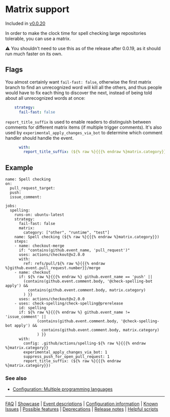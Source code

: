 # Matrix support

Included in [v0.0.20](https://github.com/check-spelling/check-spelling/releases/tag/v0.0.20)

In order to make the clock time for spell checking large repositories tolerable, you can use a matrix.

⚠️ You shouldn't need to use this as of the release after 0.0.19, as it should run much faster on its own.

## Flags

You almost certainly want `fail-fast: false`, otherwise the first matrix branch to find an unrecognized word will kill all the others, and thus people would have to fix each thing to discover the next, instead of being told about all unrecognized words at once:

```yaml
    strategy:
      fail-fast: false
```

`report_title_suffix` is used to enable readers to distinguish between comments for different matrix items (if multiple trigger comments). It's also used by `experimental_apply_changes_via_bot` to determine which comment handler should handle the event.

```yaml
      with:
        report_title_suffix: (${% raw %}{{{% endraw %}matrix.category}})
```

## Example

```workflow
name: Spell checking
on:
  pull_request_target:
  push:
  issue_comment:

jobs:
  spelling:
    runs-on: ubuntu-latest
    strategy:
      fail-fast: false
      matrix:
        category: ["other", "runtime", "test"]
    name: Spell checking (${% raw %}{{{% endraw %}matrix.category}})
    steps:
    - name: checkout-merge
      if: "contains(github.event_name, 'pull_request')"
      uses: actions/checkout@v2.0.0
      with:
        ref: refs/pull/${% raw %}{{{% endraw %}github.event.pull_request.number}}/merge
    - name: checkout
      if: ${% raw %}{{{% endraw %} github.event_name == 'push' ||
        (contains(github.event.comment.body, '@check-spelling-bot apply') &&
          contains(github.event.comment.body, matrix.category)
        ) }}
      uses: actions/checkout@v2.0.0
    - uses: check-spelling/check-spelling@prerelease
      id: spelling
      if: ${% raw %}{{{% endraw %} github.event_name != 'issue_comment' ||
              (contains(github.event.comment.body, '@check-spelling-bot apply') &&
                contains(github.event.comment.body, matrix.category)
              ) }}
      with:
        config: .github/actions/spelling-${% raw %}{{{% endraw %}matrix.category}}
        experimental_apply_changes_via_bot: 1
        suppress_push_for_open_pull_request: 1
        report_title_suffix: (${% raw %}{{{% endraw %}matrix.category}})
```

### See also

- [Configuration: Multiple programming languages](./Configuration:-Multiple-programming-languages.md)

---
[FAQ](FAQ.md) | [Showcase](Showcase.md) | [Event descriptions](Event-descriptions.md) | [Configuration information](Configuration-information.md) | [Known Issues](Known-Issues.md) | [Possible features](Possible-features.md) | [Deprecations](Deprecations.md) | [Release notes](Release-notes.md) | [Helpful scripts](Helpful-scripts.md)
